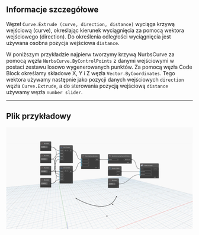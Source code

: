 <!--- Autodesk.DesignScript.Geometry.Curve.Extrude(curve, direction, distance) --->
<!--- 5NB3FDYBJDTGURCB4X7W2I7P2TIGXAXPEUVWUMM2BTWHJ3GXRJQA --->
## Informacje szczegółowe
Węzeł `Curve.Extrude (curve, direction, distance)` wyciąga krzywą wejściową (curve), określając kierunek wyciągnięcia za pomocą wektora wejściowego (direction). Do określenia odległości wyciągnięcia jest używana osobna pozycja wejściowa `distance`.

W poniższym przykładzie najpierw tworzymy krzywą NurbsCurve za pomocą węzła `NurbsCurve.ByControlPoints` z danymi wejściowymi w postaci zestawu losowo wygenerowanych punktów. Za pomocą węzła Code Block określamy składowe X, Y i Z węzła `Vector.ByCoordinates`. Tego wektora używamy następnie jako pozycji danych wejściowych `direction` węzła `Curve.Extrude`, a do sterowania pozycją wejściową `distance` używamy węzła `number slider`.
___
## Plik przykładowy

![Curve.Extrude(curve, direction, distance)](./5NB3FDYBJDTGURCB4X7W2I7P2TIGXAXPEUVWUMM2BTWHJ3GXRJQA_img.jpg)
